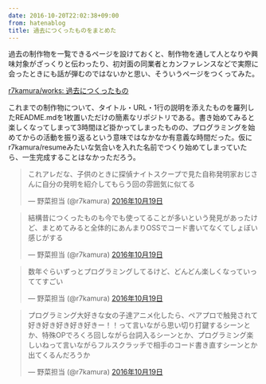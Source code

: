 ```yaml
---
date: 2016-10-20T22:02:38+09:00
from: hatenablog
title: 過去につくったものをまとめた
---
```

過去の制作物を一覧できるページを設けておくと、制作物を通して人となりや興味対象がざっくりと伝わったり、初対面の同業者とカンファレンスなどで実際に会ったときにも話が弾むのではないかと思い、そういうページをつくってみた。

[r7kamura/works: 過去につくったもの](https://github.com/r7kamura/works)

これまでの制作物について、タイトル・URL・1行の説明を添えたものを羅列したREADME.mdを1枚置いただけの簡素なリポジトリである。書き始めてみると楽しくなってしまって3時間ほど掛かってしまったものの、プログラミングを始めてからの活動を振り返るという意味ではなかなか有意義な時間だった。仮にr7kamura/resumeみたいな気合いを入れた名前でつくり始めてしまっていたら、一生完成することはなかっただろう。

> これアレだな、子供のときに探偵ナイトスクープで見た自称発明家おじさんに自分の発明を紹介してもらう回の雰囲気に似てる
> 
> — 野菜担当 (@r7kamura) [2016年10月19日](https://twitter.com/r7kamura/status/788727298765656068)

<script async src="//platform.twitter.com/widgets.js" charset="utf-8"></script>

> 結構昔につくったものも今でも使ってることが多いという発見があったけど、まとめてみると全体的にあんまりOSSでコード書いてなくてしょぼい感じがする
> 
> — 野菜担当 (@r7kamura) [2016年10月19日](https://twitter.com/r7kamura/status/788729556609884160)

<script async src="//platform.twitter.com/widgets.js" charset="utf-8"></script>

> 数年ぐらいずっとプログラミングしてるけど、どんどん楽しくなっていっててすごい
> 
> — 野菜担当 (@r7kamura) [2016年10月19日](https://twitter.com/r7kamura/status/788734894692151296)

<script async src="//platform.twitter.com/widgets.js" charset="utf-8"></script>

> プログラミング大好きな女の子達アニメ化したら、ペアプロで触発されて好き好き好き好き好きー！！って言いながら思い切り打鍵するシーンとか、特殊OPでろくろ回しながら台詞入るシーンとか、プログラミング楽しいねって言いながらフルスクラッチで相手のコード書き直すシーンとか出てくるんだろうか
> 
> — 野菜担当 (@r7kamura) [2016年10月19日](https://twitter.com/r7kamura/status/788738088902111233)

<script async src="//platform.twitter.com/widgets.js" charset="utf-8"></script>